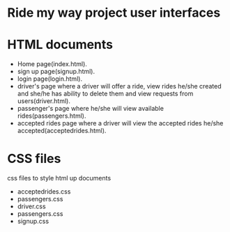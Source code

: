 # Ride my way project user interfaces

# HTML documents
* Home page(index.html).
* sign up page(signup.html).
* login page(login.html).
* driver's page where a driver will offer a ride, view rides he/she created and     she/he has ability to delete them and view requests from users(driver.html).
* passenger's page where he/she will view available rides(passengers.html).
* accepted rides page where a driver will view the accepted rides he/she            accepted(acceptedrides.html).

# CSS files
css files to style html up documents
* acceptedrides.css
* passengers.css
* driver.css
* passengers.css
* signup.css









